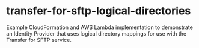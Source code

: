 # transfer-for-sftp-logical-directories
Example CloudFormation and AWS Lambda implementation to demonstrate an Identity Provider that uses logical directory mappings for use with the Transfer for SFTP service.
